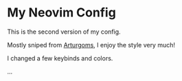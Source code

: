 # My Neovim Config

This is the second version of my config.

Mostly sniped from [Arturgoms](ttps://github.com/arturgoms/nvim), I enjoy the style very much!

I changed a few keybinds and colors.

...
